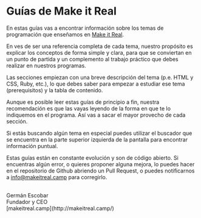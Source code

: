 # Guías de Make it Real

En estas guías vas a encontrar información sobre los temas de programación que enseñamos en [Make it Real](https://makeitreal.camp/).

En ves de ser una referencia completa de cada tema, nuestro propósito es explicar los conceptos de forma simple y clara, para que se conviertan en un punto de partida y un complemento al trabajo práctico que debes realizar en nuestros programas.

Las secciones empiezan con una breve descripción del tema (p.e. HTML y CSS, Ruby, etc.), lo que debes saber para empezar a estudiar ese tema (prerequisitos) y la tabla de contenido.

Aunque es posible leer estas guías de principio a fin, nuestra recomendación es que las vayas leyendo de la forma en que te lo indiquemos en el programa. Así vas a sacar el mayor provecho de cada sección.

Si estás buscando algún tema en especial puedes utilizar el buscador que se encuentra en la parte superior izquierda de la pantalla para encontrar información puntual.

Estas guías están en constante evolución y son de código abierto. Si encuentras algún error, o quieres proponer alguna mejora, lo puedes hacer en el repositorio de Github abriendo un Pull Request, o puedes notificarnos a info@makeitreal.camp para corregirlo.

<br>
Germán Escobar<br>
Fundador y CEO<br>
[makeitreal.camp](http://makeitreal.camp/)
